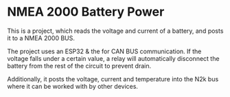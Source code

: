 # NMEA 2000 Battery Power

This is a project, which reads the voltage and current of a battery, and posts it to a NMEA 2000 BUS.

The project uses an ESP32 & the  for CAN BUS communication. If the voltage falls under a certain value, a relay will automatically disconnect the battery from the rest of the circuit to prevent drain. 

Additionally, it posts the voltage, current and temperature into the N2k bus where it can be worked with by other devices.
